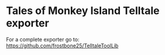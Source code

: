 # Tales of Monkey Island Telltale exporter

For a complete exporter go to: https://github.com/frostbone25/TelltaleToolLib